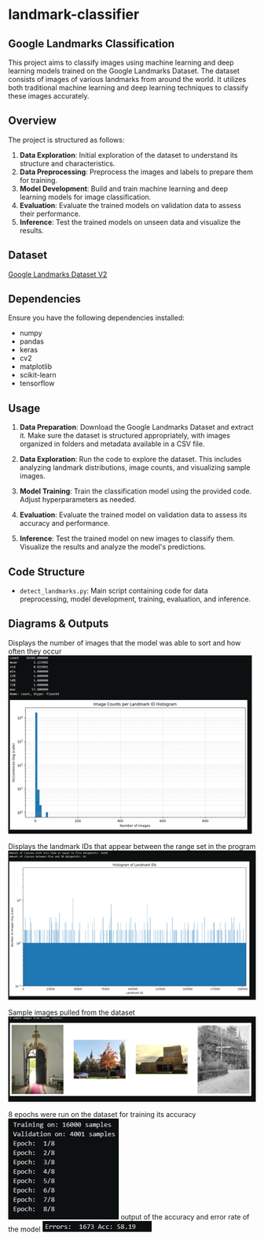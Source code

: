 # landmark-classifier
## Google Landmarks Classification

This project aims to classify images using machine learning and deep learning models trained on the Google Landmarks Dataset. The dataset consists of images of various landmarks from around the world. It utilizes both traditional machine learning and deep learning techniques to classify these images accurately.

## Overview

The project is structured as follows:

1. **Data Exploration**: Initial exploration of the dataset to understand its structure and characteristics.
2. **Data Preprocessing**: Preprocess the images and labels to prepare them for training.
3. **Model Development**: Build and train machine learning and deep learning models for image classification.
4. **Evaluation**: Evaluate the trained models on validation data to assess their performance.
5. **Inference**: Test the trained models on unseen data and visualize the results.

## Dataset
[Google Landmarks Dataset V2](https://github.com/cvdfoundation/google-landmark)

## Dependencies

Ensure you have the following dependencies installed:

- numpy
- pandas
- keras
- cv2
- matplotlib
- scikit-learn
- tensorflow

## Usage

1. **Data Preparation**: Download the Google Landmarks Dataset and extract it. Make sure the dataset is structured appropriately, with images organized in folders and metadata available in a CSV file.

2. **Data Exploration**: Run the code to explore the dataset. This includes analyzing landmark distributions, image counts, and visualizing sample images.

3. **Model Training**: Train the classification model using the provided code. Adjust hyperparameters as needed.

4. **Evaluation**: Evaluate the trained model on validation data to assess its accuracy and performance.

5. **Inference**: Test the trained model on new images to classify them. Visualize the results and analyze the model's predictions.

## Code Structure

- `detect_landmarks.py`: Main script containing code for data preprocessing, model development, training, evaluation, and inference.

## Diagrams & Outputs
Displays the number of images that the model was able to sort and how often they occur
![Number of Images Histogram](images/imageCountHist.png) 

Displays the landmark IDs that appear between the range set in the program
![Landmark ID Histogram](images/landmarkIDHist.png)

Sample images pulled from the dataset
![Sample Images from Dataset](images/sampleImages.png)

8 epochs were run on the dataset for training its accuracy
![Epoch Image](images/training.png) 
output of the accuracy and error rate of the model
![Accuracy and Error](images/accuracyAndErrors.png)
